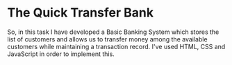 # The Quick Transfer Bank
So, in this task I have developed a Basic Banking System which stores the list of customers and allows us to transfer money among the available customers while maintaining a transaction record. I've used HTML, CSS and JavaScript in order to implement this.
